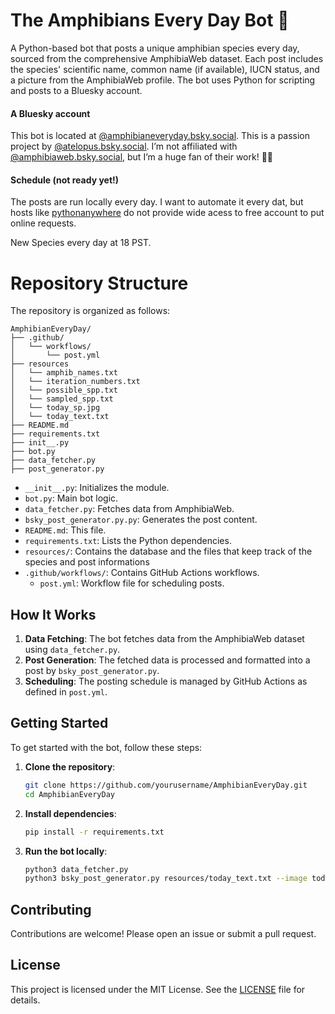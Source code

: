 # The Amphibians Every Day Bot 🐸

A Python-based bot that posts a unique amphibian species every day, sourced from the comprehensive AmphibiaWeb dataset. Each post includes the species' scientific name, common name (if available), IUCN status, and a picture from the AmphibiaWeb profile. The bot uses Python for scripting and posts to a Bluesky account.

#### A Bluesky account

This bot is located at [@amphibianeveryday.bsky.social](https://bsky.app/profile/amphibianeveryday.bsky.social). This is a passion project by 
[@atelopus.bsky.social](https://bsky.app/profile/atelopus.bsky.social). I’m not affiliated with [@amphibiaweb.bsky.social](https://bsky.app/profile/amphibiaweb.bsky.social), but I’m a huge fan of their work! 🐸✨

#### Schedule (not ready yet!)

The posts are run locally every day. I want to automate it every dat, but hosts like [pythonanywhere](https://www.pythonanywhere.com/) do not provide wide acess to free account to put online requests. 

New Species every day at 18 PST.


# Repository Structure

The repository is organized as follows:

```
AmphibianEveryDay/
├── .github/
│   └── workflows/
│       └── post.yml
├── resources
│   └── amphib_names.txt
│   └── iteration_numbers.txt
│   └── possible_spp.txt
│   └── sampled_spp.txt
│   └── today_sp.jpg
│   └── today_text.txt
├── README.md
├── requirements.txt
├── init__.py
├── bot.py
├── data_fetcher.py
├── post_generator.py
```


- `__init__.py`: Initializes the module.
- `bot.py`: Main bot logic.
- `data_fetcher.py`: Fetches data from AmphibiaWeb.
- `bsky_post_generator.py.py`: Generates the post content.
- `README.md`: This file.
- `requirements.txt`: Lists the Python dependencies.
- `resources/`: Contains the database and the files that keep track of the species and post informations
- `.github/workflows/`: Contains GitHub Actions workflows.
    - `post.yml`: Workflow file for scheduling posts.


## How It Works

1. **Data Fetching**: The bot fetches data from the AmphibiaWeb dataset using `data_fetcher.py`.
2. **Post Generation**: The fetched data is processed and formatted into a post by `bsky_post_generator.py`.
4. **Scheduling**: The posting schedule is managed by GitHub Actions as defined in `post.yml`.

## Getting Started

To get started with the bot, follow these steps:

1. **Clone the repository**:
     ```sh
     git clone https://github.com/yourusername/AmphibianEveryDay.git
     cd AmphibianEveryDay
     ```

2. **Install dependencies**:
     ```sh
     pip install -r requirements.txt
     ```

3. **Run the bot locally**:
     ```sh
     python3 data_fetcher.py
     python3 bsky_post_generator.py resources/today_text.txt --image today_sp.jpg
     ```


## Contributing

Contributions are welcome! Please open an issue or submit a pull request.

## License

This project is licensed under the MIT License. See the [LICENSE](LICENSE) file for details.

